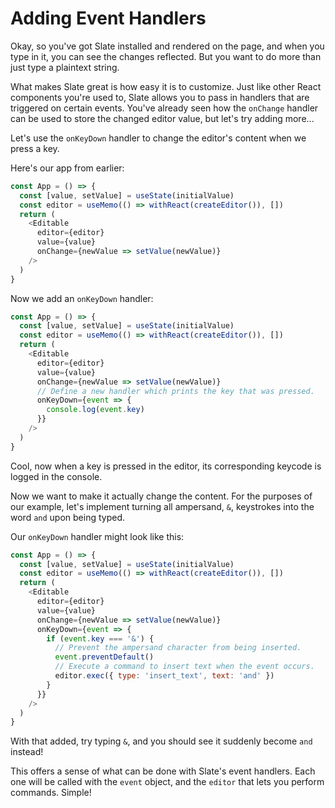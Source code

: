 # Adding Event Handlers

Okay, so you've got Slate installed and rendered on the page, and when you type in it, you can see the changes reflected. But you want to do more than just type a plaintext string.

What makes Slate great is how easy it is to customize. Just like other React components you're used to, Slate allows you to pass in handlers that are triggered on certain events. You've already seen how the `onChange` handler can be used to store the changed editor value, but let's try adding more...

Let's use the `onKeyDown` handler to change the editor's content when we press a key.

Here's our app from earlier:

```js
const App = () => {
  const [value, setValue] = useState(initialValue)
  const editor = useMemo(() => withReact(createEditor()), [])
  return (
    <Editable
      editor={editor}
      value={value}
      onChange={newValue => setValue(newValue)}
    />
  )
}
```

Now we add an `onKeyDown` handler:

```js
const App = () => {
  const [value, setValue] = useState(initialValue)
  const editor = useMemo(() => withReact(createEditor()), [])
  return (
    <Editable
      editor={editor}
      value={value}
      onChange={newValue => setValue(newValue)}
      // Define a new handler which prints the key that was pressed.
      onKeyDown={event => {
        console.log(event.key)
      }}
    />
  )
}
```

Cool, now when a key is pressed in the editor, its corresponding keycode is logged in the console.

Now we want to make it actually change the content. For the purposes of our example, let's implement turning all ampersand, `&`, keystrokes into the word `and` upon being typed.

Our `onKeyDown` handler might look like this:

```js
const App = () => {
  const [value, setValue] = useState(initialValue)
  const editor = useMemo(() => withReact(createEditor()), [])
  return (
    <Editable
      editor={editor}
      value={value}
      onChange={newValue => setValue(newValue)}
      onKeyDown={event => {
        if (event.key === '&') {
          // Prevent the ampersand character from being inserted.
          event.preventDefault()
          // Execute a command to insert text when the event occurs.
          editor.exec({ type: 'insert_text', text: 'and' })
        }
      }}
    />
  )
}
```

With that added, try typing `&`, and you should see it suddenly become `and` instead!

This offers a sense of what can be done with Slate's event handlers. Each one will be called with the `event` object, and the `editor` that lets you perform commands. Simple!
